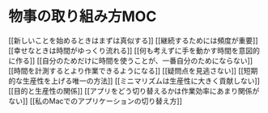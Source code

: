 # 物事の取り組み方MOC

[[新しいことを始めるときはまずは真似する]]
[[継続するためには頻度が重要]]
[[幸せなときは時間がゆっくり流れる]]
[[何も考えずに手を動かす時間を意図的に作る]]
[[自分のためだけに時間を使うことが、一番自分のためにならない]]
[[時間を計測するとより作業できるようになる]]
[[疑問点を見逃さない]]
[[短期的な生産性を上げる唯一の方法]]
[[ミニマリズムは生産性に大きく貢献しない]]
[[目的と生産性の関係]]
[[アプリをどう切り替えるかは作業効率にあまり関係がない]]
[[私のMacでのアプリケーションの切り替え方]]